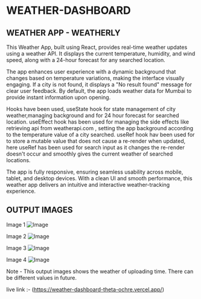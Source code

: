 # WEATHER-DASHBOARD


## WEATHER APP - WEATHERLY
This Weather App, built using React, provides real-time weather updates using a weather API. It displays the current temperature, humidity, and wind speed, along with a 24-hour forecast for any searched location. 

The app enhances user experience with a dynamic background that changes based on temperature variations, making the interface visually engaging. If a city is not found, it displays a "No result found" message for clear user feedback. By default, the app loads weather data for Mumbai to provide instant information upon opening.

Hooks have been used, useState hook for state management of city weather,managing background and for 24 hour forecast for searched location. useEffect hook has been used for managing the side effects like retrieving api from weatherapi.com , setting the app background according to the temperature value of a city searched. useRef hook hav been used for to store a mutable value that does not cause a re-render when updated, here useRef has been used for search input as it changes the re-render doesn't occur and smoothly gives the current weather of searched locations.  

The app is fully responsive, ensuring seamless usability across mobile, tablet, and desktop devices. With a clean UI and smooth performance, this weather app delivers an intuitive and interactive weather-tracking experience.

## OUTPUT IMAGES

Image 1
![Image](https://github.com/user-attachments/assets/c8c9b9dd-c13b-4522-8c59-6ee5f5bfcba5)

Image 2
![Image](https://github.com/user-attachments/assets/c1271961-cb98-4609-b853-1b90fbf33551)

Image 3
![Image](https://github.com/user-attachments/assets/e59a3f95-e2bc-4cee-905f-c1ae32a8f9c5)

Image 4
![Image](https://github.com/user-attachments/assets/c61e3216-d3a2-44c3-a0b8-35db4c3c802b)

Note - This output images shows the weather of uploading time. There can be  different values in future. 

live link :- (https://weather-dashboard-theta-ochre.vercel.app/)


